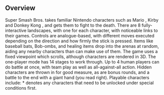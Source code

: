## Overview

Super Smash Bros. takes familiar Nintendo characters such as Mario , Kirby and Donkey Kong , and gets them to fight to the death. There are 8 fully-interactive landscapes, with one for each character, with noticeable links to their games. Controls are analogue-based, with different moves executed depending on the direction and how firmly the stick is pressed. Items like baseball bats, Bob-ombs, and healing items drop into the arenas at random, aiding any nearby characters than can make use of them. The game uses a fixed viewpoint which scrolls, although characters are rendered in 3D. The one-player mode has 14 stages to work through. Up to 4 human players can do battle at once, with team play as well as all-against-all action. Hidden characters are thrown in for good measure, as are bonus rounds, and a battle to the end with a giant hand (you read right). Playable characters include: * denotes any characters that need to be unlocked under special conditions first.